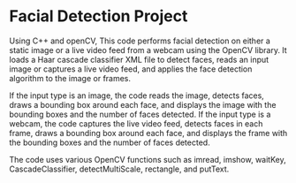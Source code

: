 # Facial Detection Project

Using C++ and openCV, This code performs facial detection on either a static image or a live video feed from a webcam using the OpenCV library. It loads a Haar cascade classifier XML file to detect faces, reads an input image or captures a live video feed, and applies the face detection algorithm to the image or frames.

If the input type is an image, the code reads the image, detects faces, draws a bounding box around each face, and displays the image with the bounding boxes and the number of faces detected. If the input type is a webcam, the code captures the live video feed, detects faces in each frame, draws a bounding box around each face, and displays the frame with the bounding boxes and the number of faces detected.

The code uses various OpenCV functions such as imread, imshow, waitKey, CascadeClassifier, detectMultiScale, rectangle, and putText.
